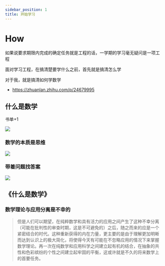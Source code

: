 ```yaml
---
sidebar_position: 1
title: 开始学习
---
```


# How

如果说要求期限内完成的确定任务就是工程的话，一学期的学习毫无疑问是一项工程

面对学习工程，在搞清楚要学什么之前，首先就是搞清怎么学

对于我，就是搞清如何学数学

- https://zhuanlan.zhihu.com/p/24679995

## 什么是数学

<cover>书单+1</cover>

![](https://pic3.zhimg.com/80/v2-df98054a83fe8f7b5319dcd2fc1f5362_720w.jpg)

### 数学的本质是思维

![](https://pic3.zhimg.com/80/v2-c9aad9f42130bf1ccfaa0ea9ba978a0a_720w.jpg)

### 带着问题找答案

![](https://pic2.zhimg.com/80/v2-a5b4fa77a628435521509a10cd55e2c9_720w.jpg)

## 《什么是数学》

### 数学理论与应用分离是不幸的

> 但是人们可以期望，在纯粹数学和具有活力的应用之间产生了这种不幸分离（可能在批判性的审查时期，这是不可避免的）之后，随之而来的应是一个紧密结合的时代。这种重新获得的内在力量，更主要的是由于理解更加明晰而达到认识上的极大简化，将使得今天有可能在不忽略应用的情况下来掌握数学理论。再一次在纯数学和应用科学之间建立起有机的结合，在抽象的共性和色彩缤纷的个性之间建立起牢固的平衡，这或许就是不久的将来数学上的首要任务。